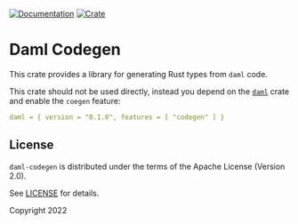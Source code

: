 [![Documentation](https://docs.rs/daml-codegen/badge.svg)](https://docs.rs/daml-codegen)
[![Crate](https://img.shields.io/crates/v/daml-codegen.svg)](https://crates.io/crates/daml-codegen)

# Daml Codegen

This crate provides a library for generating Rust types from `daml` code.

This crate should not be used directly, instead you depend on the [`daml`](https://crates.io/crates/daml) crate and 
enable the `coegen` feature:

```yaml
daml = { version = "0.1.0", features = [ "codegen" ] }
```

## License

`daml-codegen` is distributed under the terms of the Apache License (Version 2.0).

See [LICENSE](LICENSE) for details.

Copyright 2022